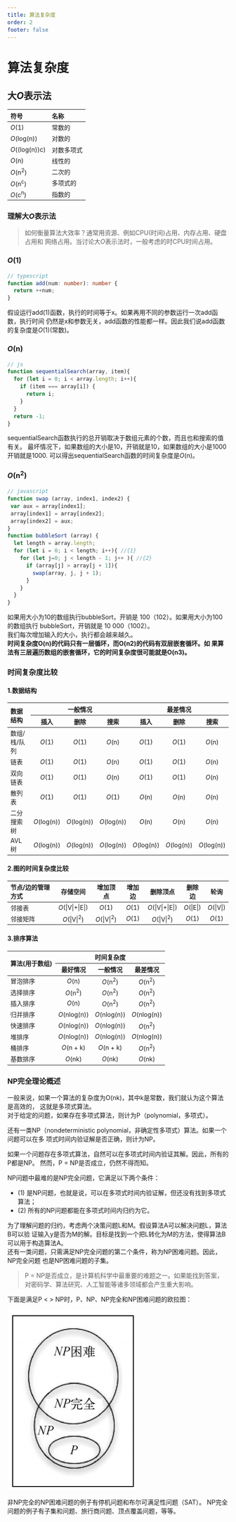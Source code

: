 ```yaml
---
title: 算法复杂度
order: 2
footer: false
---
```

算法复杂度
===

## 大*O*表示法

|符号|名称|
|:----|:----|
|*O*(1)|常数的|
|*O*(log(n))|对数的|
|*O*((log(n))c)|对数多项式|
|*O*(n)|线性的|
|*O*(n<sup>2</sup>)|二次的|
|*O*(n<sup>c</sup>)|多项式的|
|*O*(c<sup>n</sup>)|指数的|

### 理解大*O*表示法
> 如何衡量算法大效率？通常用资源、例如CPU(时间)占用、内存占用、硬盘占用和
> 网络占用。当讨论大*O*表示法时，一般考虑的时CPU时间占用。

### *O*(1)
```typescript
// typescript
function add(num: number): number { 
  return ++num; 
}
```
假设运行add(1)函数，执行的时间等于x。如果再用不同的参数运行一次add函数，执行时间
仍然是x和参数无关，add函数的性能都一样。因此我们说add函数的复杂度是*O*(1)(常数)。

### *O*(n)
```javascript
// js
function sequentialSearch(array, item){ 
  for (let i = 0; i < array.length; i++){ 
    if (item === array[i]) { 
      return i; 
    } 
  } 
  return -1; 
}
```
sequentialSearch函数执行的总开销取决于数组元素的个数，而且也和搜索的值有关。
最坏情况下，如果数组的大小是10，开销就是10，如果数组的大小是1000开销就是1000.
可以得出sequentialSearch函数的时间复杂度是*O*(n)。

### *O*(n<sup>2</sup>)
```javascript
// javascript
function swap (array, index1, index2) { 
 var aux = array[index1]; 
 array[index1] = array[index2]; 
 array[index2] = aux; 
} 
function bubbleSort (array) { 
  let length = array.length; 
  for (let i = 0; i < length; i++){ //{1} 
    for (let j=0; j < length - 1; j++ ){ //{2} 
      if (array[j] > array[j + 1]){ 
        swap(array, j, j + 1); 
      } 
    } 
  } 
}
```
如果用大小为10的数组执行bubbleSort，开销是 100（102）。如果用大小为100的数组执行
bubbleSort，开销就是 10 000（1002）。<br />
我们每次增加输入的大小，执行都会越来越久。<br />
**时间复杂度O(n)的代码只有一层循环，而O(n2)的代码有双层嵌套循环。如
果算法有三层遍历数组的嵌套循环，它的时间复杂度很可能就是O(n3)。**


### 时间复杂度比较
#### 1.数据结构
<table align='center'>
  <thead>
    <tr>
      <th rowspan='2' align='left'>数据结构</th>
      <th colspan='3'>一般情况</th>
      <th colspan='3'>最差情况</th>
    </tr>
    <tr>
      <th>插入</th>
      <th>删除</th>
      <th>搜索</th>
      <th>插入</th>
      <th>删除</th>
      <th>搜索</th>
    </tr>
  </thead>
  <tbody align='center'>
    <tr>
      <td align='left'>数组/栈/队列</td>
      <td><i>O</i>(1)</td>
      <td><i>O</i>(1)</td>
      <td><i>O</i>(n)</td>
      <td><i>O</i>(1)</td>
      <td><i>O</i>(1)</td>
      <td><i>O</i>(n)</td>
    </tr>
    <tr>
      <td align='left'>链表</td>
      <td><i>O</i>(1)</td>
      <td><i>O</i>(1)</td>
      <td><i>O</i>(n)</td>
      <td><i>O</i>(1)</td>
      <td><i>O</i>(1)</td>
      <td><i>O</i>(n)</td>
    </tr>
    <tr>
      <td align='left'>双向链表</td>
      <td><i>O</i>(1)</td>
      <td><i>O</i>(1)</td>
      <td><i>O</i>(n)</td>
      <td><i>O</i>(1)</td>
      <td><i>O</i>(1)</td>
      <td><i>O</i>(n)</td>
    </tr>
    <tr>
      <td align='left'>散列表</td>
      <td><i>O</i>(1)</td>
      <td><i>O</i>(1)</td>
      <td><i>O</i>(1)</td>
      <td><i>O</i>(n)</td>
      <td><i>O</i>(n)</td>
      <td><i>O</i>(n)</td>
    </tr>
    <tr>
      <td align='left'>二分搜索树</td>
      <td><i>O</i>(log(n))</td>
      <td><i>O</i>(log(n))</td>
      <td><i>O</i>(log(n))</td>
      <td><i>O</i>(n)</td>
      <td><i>O</i>(n)</td>
      <td><i>O</i>(n)</td>
    </tr>
    <tr>
      <td align='left'>AVL树</td>
      <td><i>O</i>(log(n))</td>
      <td><i>O</i>(log(n))</td>
      <td><i>O</i>(log(n))</td>
      <td><i>O</i>(log(n))</td>
      <td><i>O</i>(log(n))</td>
      <td><i>O</i>(log(n))</td>
    </tr>
  </tbody>
</table>

#### 2.图的时间复杂度比较
|节点/边的管理方式|存储空间|增加顶点|增加边|删除顶点|删除边|轮询|
|:----|:----:|:----:|:----:|:----:|:----:|:----:|
|邻接表| *O*(\|V\|+\|E\|)|*O*(1)|<i>O</i>(1)| <i>O</i>(\|V\|+\|E\|) |<i>O</i>(\|E\|)|<i>O</i>(\|V\|)|
|邻接矩阵| <i>O</i>(\|V\|<sup>2</sup>) | <i>O</i>(\|V\|<sup>2</sup>) |<i>O</i>(1)|   <i>O</i>(\|V\|<sup>2</sup>) |<i>O</i>(1)|<i>O</i>(1)|


#### 3.排序算法
<table>
  <thead>
    <tr>
      <th rowspan='2' align='left'>算法(用于数组)</th>
      <th colspan='3'>时间复杂度</th>
    </tr>
    <tr>
      <th>最好情况</th>
      <th>一般情况</th>
      <th>最差情况</th>
    </tr>
  </thead>
  <tbody align='center'>
    <tr>
      <td align='left'>冒泡排序</td>
      <td><i>O</i>(n)</td>
      <td><i>O</i>(n<sup>2</sup>)</td>
      <td><i>O</i>(n<sup>2</sup>)</td>
    </tr>
    <tr>
      <td align='left'>选择排序</td>
      <td><i>O</i>(n<sup>2</sup>)</td>
      <td><i>O</i>(n<sup>2</sup>)</td>
      <td><i>O</i>(n<sup>2</sup>)</td>
    </tr>
    <tr>
      <td align='left'>插入排序</td>
      <td><i>O</i>(n)</td>
      <td><i>O</i>(n<sup>2</sup>)</td>
      <td><i>O</i>(n<sup>2</sup>)</td>
    </tr>
    <tr>
      <td align='left'>归并排序</td>
      <td><i>O</i>(nlog(n))</td>
      <td><i>O</i>(nlog(n))</td>
      <td><i>O</i>(nlog(n))</td>
    </tr>
    <tr>
      <td align='left'>快速排序</td>
      <td><i>O</i>(nlog(n))</td>
      <td><i>O</i>(nlog(n))</td>
      <td><i>O</i>(n<sup>2</sup>)</td>
    </tr>
    <tr>
      <td align='left'>堆排序</td>
      <td><i>O</i>(nlog(n))</td>
      <td><i>O</i>(nlog(n))</td>
      <td><i>O</i>(nlog(n))</td>
    </tr>
    <tr>
      <td align='left'>桶排序</td>
      <td><i>O</i>(n + k)</td>
      <td><i>O</i>(n + k)</td>
      <td><i>O</i>(n<sup>2</sup>)</td>
    </tr>
    <tr>
      <td align='left'>基数排序</td>
      <td><i>O</i>(nk)</td>
      <td><i>O</i>(nk)</td>
      <td><i>O</i>(nk)</td>
    </tr>
  </tbody>
</table>

### NP完全理论概述
一般来说，如果一个算法的复杂度为O(nk)，其中k是常数，我们就认为这个算法是高效的，
这就是多项式算法。<br />
对于给定的问题，如果存在多项式算法，则计为P（polynomial，多项式）。<br />

还有一类NP（nondeterministic polynomial，非确定性多项式）算法。如果一个问题可以在多
项式时间内验证解是否正确，则计为NP。<br />

如果一个问题存在多项式算法，自然可以在多项式时间内验证其解。因此，所有的P都是NP。
然而，P = NP是否成立，仍然不得而知。<br />

NP问题中最难的是NP完全问题，它满足以下两个条件：<br />
+ (1) 是NP问题，也就是说，可以在多项式时间内验证解，但还没有找到多项式算法；
+ (2) 所有的NP问题都能在多项式时间内归约为它。
  
为了理解问题的归约，考虑两个决策问题L和M。假设算法A可以解决问题L，算法B可以验
证输入y是否为M的解。目标是找到一个把L转化为M的方法，使得算法B可以用于构造算法A。<br />
还有一类问题，只需满足NP完全问题的第二个条件，称为NP困难问题。因此，NP完全问题
也是NP困难问题的子集。<br />

> P = NP是否成立，是计算机科学中最重要的难题之一。如果能找到答案，
> 对密码学、算法研究、人工智能等诸多领域都会产生重大影响。

下面是满足P < > NP时，P、NP、NP完全和NP困难问题的欧拉图：
>
![images](/docs/calculation/complex_np_hard.png 'url')
>

非NP完全的NP困难问题的例子有停机问题和布尔可满足性问题（SAT）。
NP完全问题的例子有子集和问题、旅行商问题、顶点覆盖问题，等等。